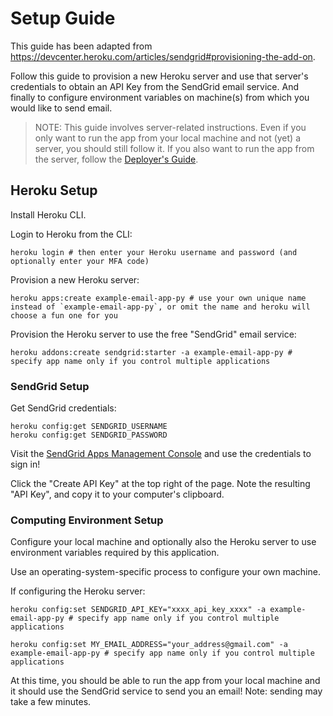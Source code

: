 # Setup Guide

This guide has been adapted from https://devcenter.heroku.com/articles/sendgrid#provisioning-the-add-on.

Follow this guide to provision a new Heroku server and use that server's credentials to obtain an API Key from the SendGrid email service. And finally to configure environment variables on machine(s) from which you would like to send email.

> NOTE: This guide involves server-related instructions. Even if you only want to run the app from your local machine and not (yet) a server, you should still follow it. If you also want to run the app from the server, follow the [Deployer's Guide](DEPLOYING.md).

## Heroku Setup

Install Heroku CLI.

Login to Heroku from the CLI:

```shell
heroku login # then enter your Heroku username and password (and optionally enter your MFA code)
```

Provision a new Heroku server:

```shell
heroku apps:create example-email-app-py # use your own unique name instead of `example-email-app-py`, or omit the name and heroku will choose a fun one for you
```

Provision the Heroku server to use the free "SendGrid" email service:

```shell
heroku addons:create sendgrid:starter -a example-email-app-py # specify app name only if you control multiple applications
```

### SendGrid Setup

Get SendGrid credentials:

```shell
heroku config:get SENDGRID_USERNAME
heroku config:get SENDGRID_PASSWORD
```

Visit the [SendGrid Apps Management Console](https://app.sendgrid.com/settings/api_keys) and use the credentials to sign in!

Click the "Create API Key" at the top right of the page. Note the resulting "API Key", and copy it to your computer's clipboard.

### Computing Environment Setup

Configure your local machine and optionally also the Heroku server to use environment variables required by this application.

Use an operating-system-specific process to configure your own machine.

If configuring the Heroku server:

```shell
heroku config:set SENDGRID_API_KEY="xxxx_api_key_xxxx" -a example-email-app-py # specify app name only if you control multiple applications

heroku config:set MY_EMAIL_ADDRESS="your_address@gmail.com" -a example-email-app-py # specify app name only if you control multiple applications
```

At this time, you should be able to run the app from your local machine and it should use the SendGrid service to send you an email! Note: sending may take a few minutes.

